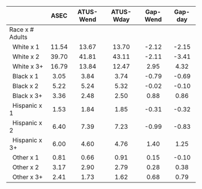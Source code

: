 
|                      |         ASEC |    ATUS-Wend |    ATUS-Wday |     Gap-Wend |      Gap-day |
| -------------------- | :----------: | :----------: | :----------: | :----------: | :----------: |
| Race x # Adults      |              |              |              |              |              |
| &nbsp;&nbsp;White x 1 |        11.54 |        13.67 |        13.70 |        -2.12 |        -2.15 |
| &nbsp;&nbsp;White x 2 |        39.70 |        41.81 |        43.11 |        -2.11 |        -3.41 |
| &nbsp;&nbsp;White x 3+ |        16.79 |        13.84 |        12.47 |         2.95 |         4.32 |
| &nbsp;&nbsp;Black x 1 |         3.05 |         3.84 |         3.74 |        -0.79 |        -0.69 |
| &nbsp;&nbsp;Black x 2 |         5.22 |         5.24 |         5.32 |        -0.02 |        -0.10 |
| &nbsp;&nbsp;Black x 3+ |         3.36 |         2.48 |         2.50 |         0.88 |         0.86 |
| &nbsp;&nbsp;Hispanic x 1 |         1.53 |         1.84 |         1.85 |        -0.31 |        -0.32 |
| &nbsp;&nbsp;Hispanic x 2 |         6.40 |         7.39 |         7.23 |        -0.99 |        -0.83 |
| &nbsp;&nbsp;Hispanic x 3+ |         6.00 |         4.60 |         4.76 |         1.40 |         1.25 |
| &nbsp;&nbsp;Other x 1 |         0.81 |         0.66 |         0.91 |         0.15 |        -0.10 |
| &nbsp;&nbsp;Other x 2 |         3.17 |         2.90 |         2.79 |         0.28 |         0.38 |
| &nbsp;&nbsp;Other x 3+ |         2.41 |         1.73 |         1.62 |         0.68 |         0.79 |

